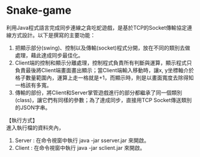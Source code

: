 # Snake-game
利用Java程式語言完成同步連線之貪吃蛇遊戲，是基於TCP的Socket傳輸協定連線方式設計。以下是撰寫的主要功能：  
1.	把顯示部分(swing)、控制以及傳輸(socket)程式分開，放在不同的類別去做處理，藉此達成同步最佳化。  
2.	Client端的控制和顯示分離處理，控制程式負責所有判斷與運算，顯示程式只負責最後將Client端畫面畫出顯示；當Client端輸入移動時，讓x, y坐標軸介於格子數量範圍內，運算上走一格就是+1，而顯示時，則是以畫面寬度去除得知一格該有多寬。  
3.	傳輸的部份，將Client和Server掌管遊戲進行的部分都繼承了同一個類別(class)，讓它們有同樣的參數；為了達成同步，直接用TCP Socket傳送類別的JSON字串。  
  
【執行方式】  
進入執行檔的資料夾內，
1. Server : 在命令視窗中執行 java -jar sserver.jar 來開啟。  
2. Client : 在命令視窗中執行 java -jar sclient.jar 來開啟。  
